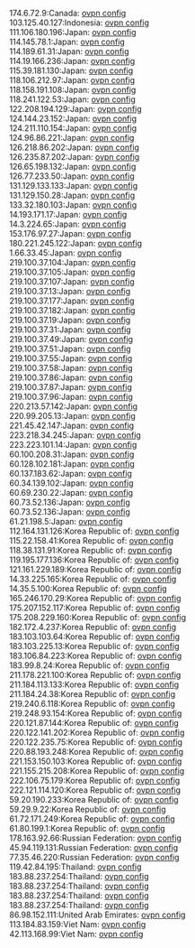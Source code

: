 174.6.72.9:Canada: [ovpn config](vpn/174_6_72_9.ovpn)  
103.125.40.127:Indonesia: [ovpn config](vpn/103_125_40_127.ovpn)  
111.106.180.196:Japan: [ovpn config](vpn/111_106_180_196.ovpn)  
114.145.78.1:Japan: [ovpn config](vpn/114_145_78_1.ovpn)  
114.189.61.31:Japan: [ovpn config](vpn/114_189_61_31.ovpn)  
114.19.166.236:Japan: [ovpn config](vpn/114_19_166_236.ovpn)  
115.39.181.130:Japan: [ovpn config](vpn/115_39_181_130.ovpn)  
118.106.212.97:Japan: [ovpn config](vpn/118_106_212_97.ovpn)  
118.158.191.108:Japan: [ovpn config](vpn/118_158_191_108.ovpn)  
118.241.122.53:Japan: [ovpn config](vpn/118_241_122_53.ovpn)  
122.208.194.129:Japan: [ovpn config](vpn/122_208_194_129.ovpn)  
124.144.23.152:Japan: [ovpn config](vpn/124_144_23_152.ovpn)  
124.211.110.154:Japan: [ovpn config](vpn/124_211_110_154.ovpn)  
124.96.86.221:Japan: [ovpn config](vpn/124_96_86_221.ovpn)  
126.218.86.202:Japan: [ovpn config](vpn/126_218_86_202.ovpn)  
126.235.87.202:Japan: [ovpn config](vpn/126_235_87_202.ovpn)  
126.65.198.132:Japan: [ovpn config](vpn/126_65_198_132.ovpn)  
126.77.233.50:Japan: [ovpn config](vpn/126_77_233_50.ovpn)  
131.129.133.133:Japan: [ovpn config](vpn/131_129_133_133.ovpn)  
131.129.150.28:Japan: [ovpn config](vpn/131_129_150_28.ovpn)  
133.32.180.103:Japan: [ovpn config](vpn/133_32_180_103.ovpn)  
14.193.171.17:Japan: [ovpn config](vpn/14_193_171_17.ovpn)  
14.3.224.65:Japan: [ovpn config](vpn/14_3_224_65.ovpn)  
153.176.97.27:Japan: [ovpn config](vpn/153_176_97_27.ovpn)  
180.221.245.122:Japan: [ovpn config](vpn/180_221_245_122.ovpn)  
1.66.33.45:Japan: [ovpn config](vpn/1_66_33_45.ovpn)  
219.100.37.104:Japan: [ovpn config](vpn/219_100_37_104.ovpn)  
219.100.37.105:Japan: [ovpn config](vpn/219_100_37_105.ovpn)  
219.100.37.107:Japan: [ovpn config](vpn/219_100_37_107.ovpn)  
219.100.37.13:Japan: [ovpn config](vpn/219_100_37_13.ovpn)  
219.100.37.177:Japan: [ovpn config](vpn/219_100_37_177.ovpn)  
219.100.37.182:Japan: [ovpn config](vpn/219_100_37_182.ovpn)  
219.100.37.19:Japan: [ovpn config](vpn/219_100_37_19.ovpn)  
219.100.37.31:Japan: [ovpn config](vpn/219_100_37_31.ovpn)  
219.100.37.49:Japan: [ovpn config](vpn/219_100_37_49.ovpn)  
219.100.37.51:Japan: [ovpn config](vpn/219_100_37_51.ovpn)  
219.100.37.55:Japan: [ovpn config](vpn/219_100_37_55.ovpn)  
219.100.37.58:Japan: [ovpn config](vpn/219_100_37_58.ovpn)  
219.100.37.86:Japan: [ovpn config](vpn/219_100_37_86.ovpn)  
219.100.37.87:Japan: [ovpn config](vpn/219_100_37_87.ovpn)  
219.100.37.96:Japan: [ovpn config](vpn/219_100_37_96.ovpn)  
220.213.57.142:Japan: [ovpn config](vpn/220_213_57_142.ovpn)  
220.99.205.13:Japan: [ovpn config](vpn/220_99_205_13.ovpn)  
221.45.42.147:Japan: [ovpn config](vpn/221_45_42_147.ovpn)  
223.218.34.245:Japan: [ovpn config](vpn/223_218_34_245.ovpn)  
223.223.101.14:Japan: [ovpn config](vpn/223_223_101_14.ovpn)  
60.100.208.31:Japan: [ovpn config](vpn/60_100_208_31.ovpn)  
60.128.102.181:Japan: [ovpn config](vpn/60_128_102_181.ovpn)  
60.137.183.62:Japan: [ovpn config](vpn/60_137_183_62.ovpn)  
60.34.139.102:Japan: [ovpn config](vpn/60_34_139_102.ovpn)  
60.69.230.22:Japan: [ovpn config](vpn/60_69_230_22.ovpn)  
60.73.52.136:Japan: [ovpn config](vpn/60_73_52_136.ovpn)  
60.73.52.136:Japan: [ovpn config](vpn/60_73_52_136.ovpn)  
61.21.198.5:Japan: [ovpn config](vpn/61_21_198_5.ovpn)  
112.164.131.126:Korea Republic of: [ovpn config](vpn/112_164_131_126.ovpn)  
115.22.158.41:Korea Republic of: [ovpn config](vpn/115_22_158_41.ovpn)  
118.38.131.91:Korea Republic of: [ovpn config](vpn/118_38_131_91.ovpn)  
119.195.177.136:Korea Republic of: [ovpn config](vpn/119_195_177_136.ovpn)  
121.161.229.189:Korea Republic of: [ovpn config](vpn/121_161_229_189.ovpn)  
14.33.225.165:Korea Republic of: [ovpn config](vpn/14_33_225_165.ovpn)  
14.35.5.100:Korea Republic of: [ovpn config](vpn/14_35_5_100.ovpn)  
165.246.170.29:Korea Republic of: [ovpn config](vpn/165_246_170_29.ovpn)  
175.207.152.117:Korea Republic of: [ovpn config](vpn/175_207_152_117.ovpn)  
175.208.229.160:Korea Republic of: [ovpn config](vpn/175_208_229_160.ovpn)  
182.172.4.237:Korea Republic of: [ovpn config](vpn/182_172_4_237.ovpn)  
183.103.103.64:Korea Republic of: [ovpn config](vpn/183_103_103_64.ovpn)  
183.103.225.13:Korea Republic of: [ovpn config](vpn/183_103_225_13.ovpn)  
183.106.84.223:Korea Republic of: [ovpn config](vpn/183_106_84_223.ovpn)  
183.99.8.24:Korea Republic of: [ovpn config](vpn/183_99_8_24.ovpn)  
211.178.221.100:Korea Republic of: [ovpn config](vpn/211_178_221_100.ovpn)  
211.184.113.133:Korea Republic of: [ovpn config](vpn/211_184_113_133.ovpn)  
211.184.24.38:Korea Republic of: [ovpn config](vpn/211_184_24_38.ovpn)  
219.240.6.118:Korea Republic of: [ovpn config](vpn/219_240_6_118.ovpn)  
219.248.93.154:Korea Republic of: [ovpn config](vpn/219_248_93_154.ovpn)  
220.121.87.144:Korea Republic of: [ovpn config](vpn/220_121_87_144.ovpn)  
220.122.141.202:Korea Republic of: [ovpn config](vpn/220_122_141_202.ovpn)  
220.122.235.75:Korea Republic of: [ovpn config](vpn/220_122_235_75.ovpn)  
220.88.193.248:Korea Republic of: [ovpn config](vpn/220_88_193_248.ovpn)  
221.153.150.103:Korea Republic of: [ovpn config](vpn/221_153_150_103.ovpn)  
221.155.215.208:Korea Republic of: [ovpn config](vpn/221_155_215_208.ovpn)  
222.106.75.179:Korea Republic of: [ovpn config](vpn/222_106_75_179.ovpn)  
222.121.114.120:Korea Republic of: [ovpn config](vpn/222_121_114_120.ovpn)  
59.20.190.233:Korea Republic of: [ovpn config](vpn/59_20_190_233.ovpn)  
59.29.9.22:Korea Republic of: [ovpn config](vpn/59_29_9_22.ovpn)  
61.72.171.249:Korea Republic of: [ovpn config](vpn/61_72_171_249.ovpn)  
61.80.199.1:Korea Republic of: [ovpn config](vpn/61_80_199_1.ovpn)  
178.163.92.66:Russian Federation: [ovpn config](vpn/178_163_92_66.ovpn)  
45.94.119.131:Russian Federation: [ovpn config](vpn/45_94_119_131.ovpn)  
77.35.46.220:Russian Federation: [ovpn config](vpn/77_35_46_220.ovpn)  
119.42.84.195:Thailand: [ovpn config](vpn/119_42_84_195.ovpn)  
183.88.237.254:Thailand: [ovpn config](vpn/183_88_237_254.ovpn)  
183.88.237.254:Thailand: [ovpn config](vpn/183_88_237_254.ovpn)  
183.88.237.254:Thailand: [ovpn config](vpn/183_88_237_254.ovpn)  
183.88.237.254:Thailand: [ovpn config](vpn/183_88_237_254.ovpn)  
86.98.152.111:United Arab Emirates: [ovpn config](vpn/86_98_152_111.ovpn)  
113.184.83.159:Viet Nam: [ovpn config](vpn/113_184_83_159.ovpn)  
42.113.168.99:Viet Nam: [ovpn config](vpn/42_113_168_99.ovpn)  
